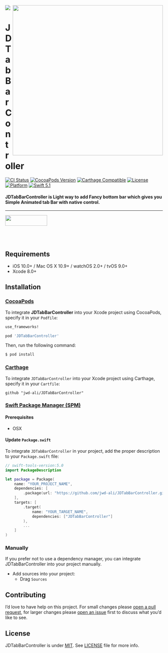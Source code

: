 <img src="https://github.com/jwd-ali/TidalTestProject/blob/master/images/header/header.png">
<img align="right" src="https://github.com/jwd-ali/JDTabBarController/blob/master/Images/ezgif.com-video-to-gif%20(5).gif" width="480" />
<p><h1 align="left">JDTabBarController</h1></p>

[![CI Status](https://travis-ci.org/jwd-ali/RingPieChart.svg)](https://travis-ci.org/jwd-ali/RingPieChart)
[![CocoaPods Version](https://img.shields.io/cocoapods/v/RingPieChart.svg?style=flat)](https://cocoapods.org/pods/RingPieChart)
[![Carthage Compatible](https://img.shields.io/badge/Carthage-compatible-0473B3.svg?style=flat)](https://github.com/Carthage/Carthage)
[![License](https://img.shields.io/cocoapods/l/RingPieChart.svg?style=flat)](https://cocoapods.org/pods/RingPieChart)
[![Platform](https://img.shields.io/cocoapods/p/RingPieChart.svg?style=flat)](https://cocoapods.org/pods/RingPieChart)
[![Swift 5.1](https://img.shields.io/badge/swift-5.1-orange)](https://swift.org)

<p><h4>JDTabBarController is Light way to add Fancy bottom bar which gives you Simple Animated tab Bar with native control.</h4></p>

___

<p> 
  

<a href="https://www.linkedin.com/in/jawad-ali-3804ab24/"><img src="https://i.imgur.com/vGjsQPt.png" width="134" height="34"></a>  

</br></br>


## Requirements

- iOS 10.0+ / Mac OS X 10.9+ / watchOS 2.0+ / tvOS 9.0+
- Xcode 8.0+

## Installation

### [CocoaPods](http://cocoapods.org)

To integrate **JDTabBarController** into your Xcode project using CocoaPods, specify it in your `Podfile`:

```ruby
use_frameworks!

pod 'JDTabBarController'
```

Then, run the following command:

```bash
$ pod install
```

### [Carthage](http://github.com/Carthage/Carthage)

To integrate `JDTabBarController` into your Xcode project using Carthage, specify it in your `Cartfile`:

```ogdl
github "jwd-ali/JDTabBarController"
```

### [Swift Package Manager (SPM)](https://swift.org/package-manager)

#### Prerequisites
- OSX


#### Update `Package.swift`
To integrate `JDTabBarController` in your project, add the proper description to your `Package.swift` file:
```swift
// swift-tools-version:5.0
import PackageDescription

let package = Package(
    name: "YOUR_PROJECT_NAME",
    dependencies: [
        .package(url: "https://github.com/jwd-ali/JDTabBarController.git")
    ],
    targets: [
        .target(
            name: "YOUR_TARGET_NAME",
            dependencies: ["JDTabBarController"]
        ),
        ...
    ]
)
```

### Manually

If you prefer not to use a dependency manager, you can integrate JDTabBarController into your project manually.

- Add sources into your project:
  - Drag `Sources`




## Contributing

I’d love to have help on this project. For small changes please [open a pull request](https://github.com/jwd-ali/JDTabBarController/pulls), for larger changes please [open an issue](https://github.com/jwd-ali/JDTabBarController/issues) first to discuss what you’d like to see.


License
-------

JDTabBarController is under [MIT](https://opensource.org/licenses/MIT). See [LICENSE](LICENSE) file for more info.
